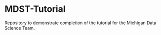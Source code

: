# MDST-Tutorial
Repository to demonstrate completion of the tutorial for the Michigan Data Science Team.
